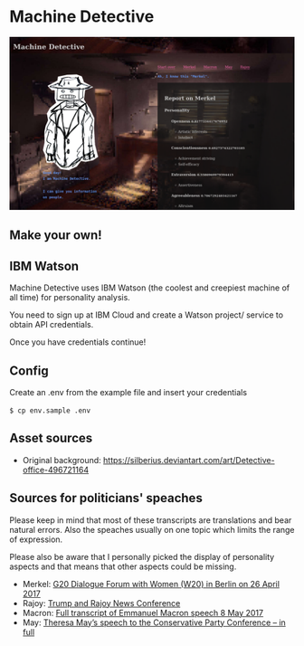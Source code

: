 # Machine Detective

![Screenshot](md-screenshot.png)

## Make your own!

## IBM Watson

Machine Detective uses IBM Watson (the coolest and creepiest machine of all time) for personality analysis.

You need to sign up at IBM Cloud and create a Watson project/ service to obtain API credentials.

Once you have credentials continue!

## Config

Create an .env from the example file and insert your credentials

`$ cp env.sample .env`


## Asset sources

- Original background: https://silberius.deviantart.com/art/Detective-office-496721164


## Sources for politicians' speaches

Please keep in mind that most of these transcripts are translations and bear natural errors.
Also the speaches usually on one topic which limits the range of expression.

Please also be aware that I personally picked the display of personality aspects and that means that other aspects could be missing.


- Merkel: [G20 Dialogue Forum with Women (W20) in Berlin on 26 April 2017](https://www.bundesregierung.de/Content/EN/Reden/2017/2017-04-26-bk-merkel-w20_en.html;jsessionid=0F78086F9142B7BBE15A8327F2159DA6.s5t1?nn=393812)
- Rajoy: [Trump and Rajoy News Conference](http://www.cnn.com/TRANSCRIPTS/1709/26/cnr.05.html)
- Macron: [Full transcript of Emmanuel Macron speech 8 May 2017](http://www.bbc.com/news/world-europe-39842084)
- May: [Theresa May’s speech to the Conservative Party Conference – in full](https://www.independent.co.uk/news/uk/politics/theresa-may-s-speech-to-the-conservative-party-conference-in-full-a6681901.html)
